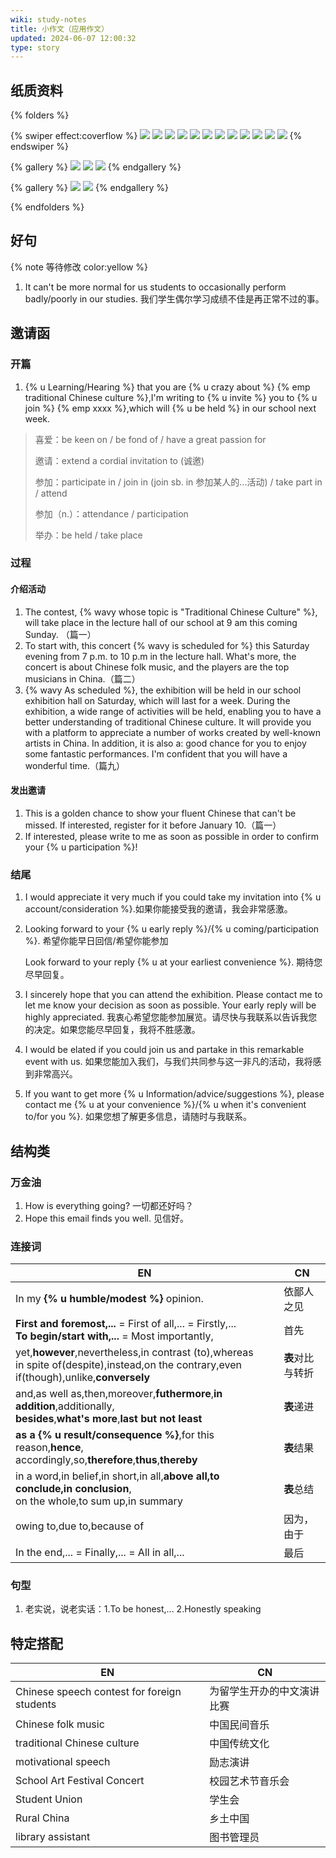 ```yaml
---
wiki: study-notes
title: 小作文（应用作文）
updated: 2024-06-07 12:00:32
type: story
---
```


## 纸质资料

{% folders %}
<!-- folder 范文 -->

{% swiper effect:coverflow %}
![](https://onep.hzchu.top/mount/pic/myself/materials/英语小作文/IMG_20240405_0001.avif?fmt=avif)
![](https://onep.hzchu.top/mount/pic/myself/materials/英语小作文/IMG_20240405_0002.avif?fmt=avif)
![](https://onep.hzchu.top/mount/pic/myself/materials/英语小作文/IMG_20240405_0003.avif?fmt=avif)
![](https://onep.hzchu.top/mount/pic/myself/materials/英语小作文/IMG_20240405_0004.avif?fmt=avif)
![](https://onep.hzchu.top/mount/pic/myself/materials/英语小作文/IMG_20240405_0005.avif?fmt=avif)
![](https://onep.hzchu.top/mount/pic/myself/materials/英语小作文/IMG_20240405_0006.avif?fmt=avif)
![](https://onep.hzchu.top/mount/pic/myself/materials/英语小作文/IMG_20240405_0007.avif?fmt=avif)
![](https://onep.hzchu.top/mount/pic/myself/materials/英语小作文/IMG_20240405_0008.avif?fmt=webp)
![](https://onep.hzchu.top/mount/pic/myself/materials/英语小作文/IMG_20240405_0009.avif?fmt=avif)
![](https://onep.hzchu.top/mount/pic/myself/materials/英语小作文/IMG_20240405_0010.avif?fmt=avif)
![](https://onep.hzchu.top/mount/pic/myself/materials/英语小作文/IMG_20240405_0011.avif?fmt=avif)
![](https://onep.hzchu.top/mount/pic/myself/materials/英语小作文/IMG_20240405_0012.avif?fmt=avif)
{% endswiper %}

{% gallery %}
![](https://onep.hzchu.top/mount/pic/myself/materials/英语小作文/13_zjby_8_0811103224.avif?fmt=avif)
![](https://onep.hzchu.top/mount/pic/myself/materials/英语小作文/13_zjsyzx_12_0882214038.avif?fmt=avif)
![](https://onep.hzchu.top/mount/pic/myself/materials/英语小作文/135_zjcwsyxx_17_0803107863.avif?fmt=avif)
{% endgallery %}

<!-- folder 活动报道 -->

{% gallery %}
![](https://onep.hzchu.top/mount/pic/myself/materials/英语应用文写作-活动报道/IMG_20240405_0001.avif?fmt=avif)
![](https://onep.hzchu.top/mount/pic/myself/materials/英语应用文写作-活动报道/IMG_20240405_0002.avif?fmt=webp)
{% endgallery %}

{% endfolders %}



## 好句

{% note 等待修改 color:yellow %}

1. It can't be more normal for us students to occasionally perform badly/poorly in our studies. 我们学生偶尔学习成绩不佳是再正常不过的事。

## 邀请函

### 开篇

1. {% u Learning/Hearing %} that you are {% u crazy about %}&nbsp;{% emp traditional Chinese culture %},I'm writing to {% u invite %} you to {% u join %}&nbsp;{% emp xxxx  %},which will {% u be held %} in our school next week.

> 喜爱：be keen on / be fond of / have a great passion for
>
> 邀请：extend a cordial invitation to (诚邀)
>
> 参加：participate in / join in (join sb. in 参加某人的...活动) / take part in / attend
>
> 参加（n.）：attendance / participation
>
> 举办：be held / take place

### 过程

#### 介绍活动

1. The contest, {% wavy whose topic is  &quot;Traditional Chinese Culture&quot; %}, will take place in the lecture hall of our school at 9 am this coming Sunday. （篇一）
2. To start with, this concert&nbsp;{% wavy  is scheduled for %}&nbsp;this Saturday evening from 7 p.m. to 10 p.m in the lecture hall. What's more, the concert is about Chinese folk music, and the players are the top musicians in China.（篇二）
3. {% wavy As scheduled %}, the exhibition will be held in our school exhibition hall on Saturday, which will last for a week. During the exhibition, a wide range of activities will be held, enabling you to have a better understanding of traditional Chinese culture. It will provide you with a platform to appreciate a number of works created by well-known artists in China. In addition, it is also a: good chance for you to enjoy some fantastic performances. I'm confident that you will have a wonderful time.（篇九）

#### 发出邀请

1. This is a golden chance to show your fluent Chinese that can't be missed. If interested, register for it before January 10.（篇一）
2. If interested, please write to me as soon as possible in order to confirm your {% u participation %}!

### 结尾

1. I would appreciate it very much if you could take my invitation into {% u account/consideration %}.如果你能接受我的邀请，我会非常感激。

2. Looking forward to your {% u early reply %}/{% u coming/participation %}. 希望你能早日回信/希望你能参加

   Look forward to your reply {% u at your earliest convenience %}.	期待您尽早回复。

3. I sincerely hope that you can attend the exhibition. Please contact me to let me know your decision as soon as possible. Your early reply will be highly appreciated. 我衷心希望您能参加展览。请尽快与我联系以告诉我您的决定。如果您能尽早回复，我将不胜感激。

4. I would be elated if you could join us and partake in this remarkable event with us. 如果您能加入我们，与我们共同参与这一非凡的活动，我将感到非常高兴。

5. If you want to get more {% u Information/advice/suggestions %}, please contact me {% u at your convenience %}/{% u when it's convenient to/for you %}. 如果您想了解更多信息，请随时与我联系。



## 结构类

### 万金油

1. How is everything going? 一切都还好吗？
2. Hope this email finds you well. 见信好。

### 连接词

| EN                                                           | CN               |
| ------------------------------------------------------------ | ---------------- |
| In my **{% u humble/modest %}** opinion.                     | 依鄙人之见       |
| **First and foremost,...** = First of all,... = Firstly,... <br /> **To begin/start with,...** = Most importantly, | 首先             |
| yet,**however**,nevertheless,in contrast (to),whereas<br />in spite of(despite),instead,on the contrary,even if(though),unlike,**conversely** | **表**对比与转折 |
| and,as well as,then,moreover,**futhermore**,**in addition**,additionally,<br />**besides**,**what's more**,**last but not least** | **表**递进       |
| **as a {% u result/consequence %}**,for this reason,**hence**,<br />accordingly,so,**therefore**,**thus**,**thereby** | **表**结果       |
| in a word,in belief,in short,in all,**above all,to conclude,in conclusion**,<br />on the whole,to sum up,in summary | **表**总结       |
| owing to,due to,because of                                   | 因为，由于       |
| In the end,... = Finally,... = All in all,...                | 最后             |

### 句型

1. 老实说，说老实话：1.To be honest,... 2.Honestly speaking  

## 特定搭配

| EN                                          | CN                         |
| ------------------------------------------- | -------------------------- |
| Chinese speech contest for foreign students | 为留学生开办的中文演讲比赛 |
| Chinese folk music                          | 中国民间音乐               |
| traditional Chinese culture                 | 中国传统文化               |
| motivational speech                         | 励志演讲                   |
| School Art Festival Concert                 | 校园艺术节音乐会           |
| Student Union                               | 学生会                     |
| Rural China                                 | 乡土中国                   |
| library assistant                           | 图书管理员                 |

